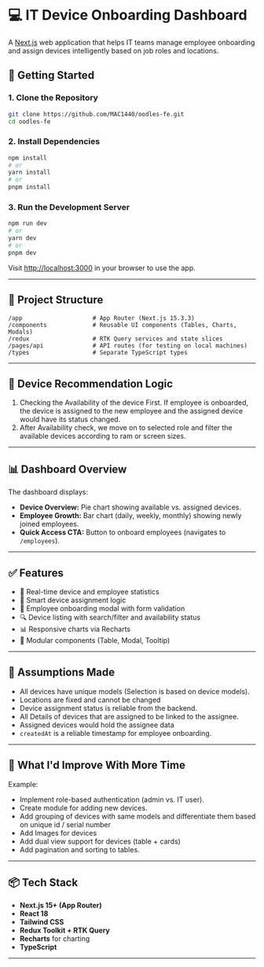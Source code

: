 # 💻 IT Device Onboarding Dashboard

A [Next.js](https://nextjs.org) web application that helps IT teams manage employee onboarding and assign devices intelligently based on job roles and locations.

## 🚀 Getting Started

### 1. Clone the Repository

```bash
git clone https://github.com/MAC1440/oodles-fe.git
cd oodles-fe
```

### 2. Install Dependencies

```bash
npm install
# or
yarn install
# or
pnpm install
```

### 3. Run the Development Server

```bash
npm run dev
# or
yarn dev
# or
pnpm dev
```

Visit [http://localhost:3000](http://localhost:3000) in your browser to use the app.

---

## 📁 Project Structure

```
/app                    # App Router (Next.js 15.3.3)
/components             # Reusable UI components (Tables, Charts, Modals)
/redux                  # RTK Query services and state slices
/pages/api              # API routes (for testing on local machines)
/types                  # Separate TypeScript types
```

---

## 🧠 Device Recommendation Logic

1. Checking the Availability of the device First. If employee is onboarded, the device is assigned to the new employee and the assigned device would have its status changed.
2. After Availability check, we move on to selected role and filter the available devices according to ram or screen sizes.

---

## 📊 Dashboard Overview

The dashboard displays:
- **Device Overview:** Pie chart showing available vs. assigned devices.
- **Employee Growth:** Bar chart (daily, weekly, monthly) showing newly joined employees.
- **Quick Access CTA:** Button to onboard employees (navigates to `/employees`).

---

## ✅ Features

- 🔄 Real-time device and employee statistics
- 🧠 Smart device assignment logic
- 🧾 Employee onboarding modal with form validation
- 🔍 Device listing with search/filter and availability status
- 📊 Responsive charts via Recharts
- 🧩 Modular components (Table, Modal, Tooltip)

---

## 📌 Assumptions Made

- All devices have unique models (Selection is based on device models).
- Locations are fixed and cannot be changed
- Device assignment status is reliable from the backend.
- All Details of devices that are assigned to be linked to the assignee.
- Assigned devices would hold the assignee data
- `createdAt` is a reliable timestamp for employee onboarding.

---

## 🔧 What I'd Improve With More Time

Example:
- Implement role-based authentication (admin vs. IT user).
- Create module for adding new devices.
- Add grouping of devices with same models and differentiate them based on unique id / serial number
- Add Images for devices
- Add dual view support for devices (table + cards)
- Add pagination and sorting to tables.

---

## 📦 Tech Stack

- **Next.js 15+ (App Router)**
- **React 18**
- **Tailwind CSS**
- **Redux Toolkit + RTK Query**
- **Recharts** for charting
- **TypeScript**

---
